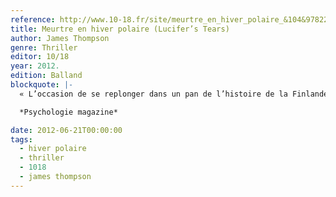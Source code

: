 ```yaml
---
reference: http://www.10-18.fr/site/meurtre_en_hiver_polaire_&104&9782264055453.html?RECHA=Meurtre+en+hiver+polaire+
title: Meurtre en hiver polaire (Lucifer’s Tears)
author: James Thompson
genre: Thriller
editor: 10/18
year: 2012.
edition: Balland
blockquote: |-
  « L’occasion de se replonger dans un pan de l’histoire de la Finlande durant la seconde guerre mondiale (...) Une enquête où tout n’est pas noir... ou blanc.

  *Psychologie magazine*

date: 2012-06-21T00:00:00
tags:
  - hiver polaire
  - thriller
  - 1018
  - james thompson
---
```

